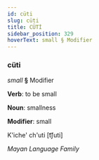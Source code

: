 ```yaml
---
id: cüti
slug: cüti
title: CÜTİ
sidebar_position: 329
hoverText: small § Modifier
---
```


### cüti

*small* **§** Modifier

**Verb**: to be small

**Noun**: smallness

**Modifier**: small

K'iche' ch'uti [t͡ʃuti]

*Mayan Language Family*